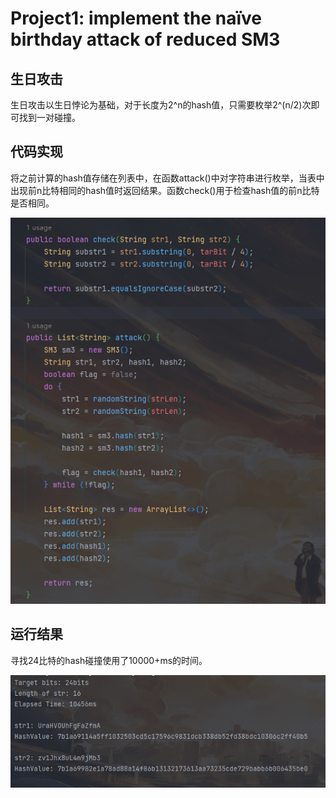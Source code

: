# Project1: implement the naïve birthday attack of reduced SM3

## 生日攻击

生日攻击以生日悖论为基础，对于长度为2^n的hash值，只需要枚举2^(n/2)次即可找到一对碰撞。

## 代码实现

将之前计算的hash值存储在列表中，在函数attack()中对字符串进行枚举，当表中出现前n比特相同的hash值时返回结果。函数check()用于检查hash值的前n比特是否相同。

![Alt text](2.png)

## 运行结果

寻找24比特的hash碰撞使用了10000+ms的时间。

![Alt text](1.png)
